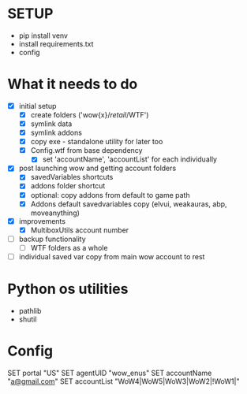 # SETUP

- pip install venv
- install requirements.txt
- config

# What it needs to do

- [x] initial setup
  - [x] create folders ('wow{x}/_retail_/WTF')
  - [x] symlink data
  - [x] symlink addons
  - [x] copy exe - standalone utility for later too
  - [x] Config.wtf from base dependency
    - [x] set 'accountName', 'accountList' for each individually
- [x] post launching wow and getting account folders
  - [x] savedVariables shortcuts
  - [x] addons folder shortcut
  - [x] optional: copy addons from default to game path
  - [x] Addons default savedvariables copy (elvui, weakauras, abp, moveanything)
- [x] improvements
  - [x] MultiboxUtils account number
- [ ] backup functionality
  - [ ] WTF folders as a whole
- [ ] individual saved var copy from main wow account to rest

# Python os utilities

- pathlib
- shutil

# Config

SET portal "US"
SET agentUID "wow_enus"
SET accountName "a@gmail.com"
SET accountList "WoW4|WoW5|WoW3|WoW2|!WoW1|"

